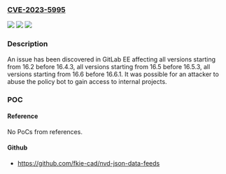 ### [CVE-2023-5995](https://cve.mitre.org/cgi-bin/cvename.cgi?name=CVE-2023-5995)
![](https://img.shields.io/static/v1?label=Product&message=GitLab&color=blue)
![](https://img.shields.io/static/v1?label=Version&message=16.2%3C%2016.4.3%20&color=brighgreen)
![](https://img.shields.io/static/v1?label=Vulnerability&message=CWE-284%3A%20Improper%20Access%20Control&color=brighgreen)

### Description

An issue has been discovered in GitLab EE affecting all versions starting from 16.2 before 16.4.3, all versions starting from 16.5 before 16.5.3, all versions starting from 16.6 before 16.6.1. It was possible for an attacker to abuse the policy bot to gain access to internal projects.

### POC

#### Reference
No PoCs from references.

#### Github
- https://github.com/fkie-cad/nvd-json-data-feeds


